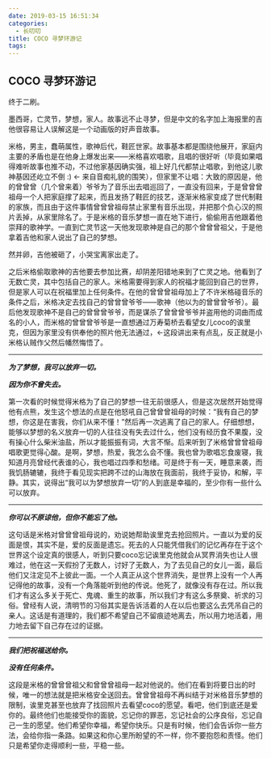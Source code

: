 ```yaml
---
date: 2019-03-15 16:51:34
categories:
  - 长叨叨
title: COCO 寻梦环游记
tags:
---
```



## COCO 寻梦环游记

终于二刷。

墨西哥，亡灵节，梦想，家人。故事远不止寻梦，但是中文的名字加上海报里的吉他很容易让人误解这是一个动画版的好声音故事。

米格，男主，蠢萌属性，歌神后代，鞋匠世家。故事基本都是围绕他展开，家庭内主要的矛盾也是在他身上爆发出来——米格喜欢唱歌，且唱的很好听（毕竟如果唱得难听故事也推不动，不过他家基因确实强，祖上好几代都禁止唱歌，到他这儿歌神基因还屹立不倒 :) <- 来自音痴礼貌的围笑），但家里不让唱：大致的原因是，他的曾曾曾（几个曾来着）爷爷为了音乐出去唱巡回了，一直没有回来，于是曾曾曾祖母一个人把家庭撑了起来，而且发扬了鞋匠的技艺，逐渐米格家变成了世代制鞋的家族，而且由于这件事情曾曾曾祖母禁止家里有音乐出现，并把那个负心汉的照片丢掉，从家里除名了。于是米格的音乐梦想一直在地下进行，偷偷用吉他跟着他崇拜的歌神学。一直到亡灵节这一天他发现歌神是自己的那个曾曾曾祖父，于是他拿着吉他和家人说出了自己的梦想。

然并卵，吉他被砸了，小哭宝离家出走了。

之后米格偷取歌神的吉他要去参加比赛，却阴差阳错地来到了亡灵之地。他看到了无数亡灵，其中包括自己的家人。米格需要得到家人的祝福才能回到自己的世界，但是家人可以在祝福里加上任何条件。在他的曾曾曾祖母加上了不许米格碰音乐的条件之后，米格决定去找自己的曾曾曾爷爷——歌神（他以为的曾曾曾爷爷）。最后他发现歌神不是自己的曾曾曾爷爷，而是谋杀了曾曾曾爷爷并盗用他的词曲而成名的小人，而米格的曾曾曾爷爷是一直想通过万寿菊桥去看望女儿coco的诶里克，但因为家里没有供奉他的照片他无法通过，<-这段讲出来有点乱，反正就是小米格认贼作父然后幡然悔悟了。

---

***为了梦想，我可以放弃一切。***

***因为你不曾失去。***

第一次看的时候觉得米格为了自己的梦想一往无前很感人，但是这次居然开始觉得他有点熊，发生这个想法的点是在他怒吼自己曾曾曾祖母的时候：“我有自己的梦想，你这是在害我，你们从来不懂！”然后再一次逃离了自己的家人。仔细想想，能够以梦想的名义放弃一切的人往往没有失去过什么，他们没有经历食不果腹，没有操心什么柴米油盐，所以才能振振有词，大言不惭。后来听到了米格曾曾曾祖母唱歌更觉得心酸。是啊，梦想，热爱，我怎么会不懂。我也曾为歌唱忘食废寝，我知道月亮曾经代表谁的心，我也唱过四季和愁绪。可是终于有一天，睡意来袭，而我饥肠辘辘，我终于看见现实把跨不过的山海放在我面前，我终于妥协，和解，平静。其实，说得出“我可以为梦想放弃一切”的人到底是幸福的，至少你有一些什么可以放弃。

---

***你可以不原谅他，但你不能忘了他。***

这句话是米格对曾曾曾祖母说的，劝说她帮助诶里克去抢回照片。一直以为爱的反面是恨，其实不是，爱的反面是遗忘。死去的人只能凭借我们的记忆再存在于这个世界这个设定真的很感人，听到只要coco忘记诶里克他就会从冥界消失也让人很难过，他在这一天假扮了无数人，讨好了无数人，为了去见自己的女儿一面，最后他们又注定见不上彼此一面。一个人真正从这个世界消失，是世界上没有一个人再记得他的故事，没有一个角落能听到他的传说。他死了，就像没有存在过。所以我们才有这么多关于死亡、鬼魂、重生的故事，所以我们才有这么多祭奠、祈求的习俗。曾经有人说，清明节的习俗其实是告诉活着的人在以后也要这么去凭吊自己的亲人。这话是有道理的，我们都不希望自己不留痕迹地离去，所以用力地活着，用力地去留下自己存在过的证据。

---

***我们把祝福送给你。***

***没有任何条件。***

这段是米格的曾曾曾祖父和曾曾曾祖母一起对他说的。他们在看到将要日出的时候，唯一的想法就是把米格安全送回去。曾曾曾祖母不再纠结于对米格音乐梦想的限制，诶里克甚至也放弃了找回照片去看望coco的愿望。看吧，他们到底还是爱你的。最终他们也能接受你的面貌，忘记你的罪恶，忘记社会的公序良俗，忘记自己一生的愿望。他们希望你幸福，希望你快乐。只是有时候，他们会告诉你一些方法，会给你指一条路。如果这和你心里所盼望的不一样，你不要抱怨和责怪。他们只是希望你走得顺利一些，平稳一些。


